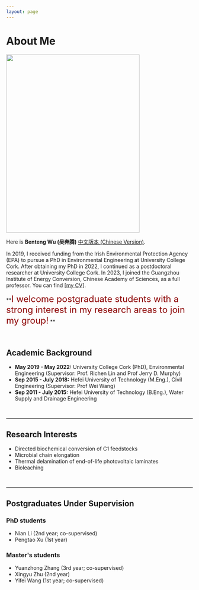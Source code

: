 ```yaml
---
layout: page
---
```


# About Me

<img src="https://bentengwu77.github.io/bentengwu.jpg" class="floatpic" width="360" height="480">

Here is **Benteng Wu (吴奔腾)** [中文版本 (Chinese Version)](https://bentengwu77.github.io/file/index-zh/).

In 2019, I received funding from the Irish Environmental Protection Agency (EPA) to pursue a PhD in Environmental Engineering at University College Cork. After obtaining my PhD in 2022, I continued as a postdoctoral researcher at University College Cork. In 2023, I joined the Guangzhou Institute of Energy Conversion, Chinese Academy of Sciences, as a full professor. You can find [[my CV](https://bentengwu77.github.io/file/BentengWu-CV-20250126.pdf)].

**<font color='darkred' font size='5'>I welcome postgraduate students with a strong interest in my research areas to join my group!</font> **

<br>

## Academic Background

- **May 2019 - May 2022:** University College Cork (PhD), Environmental Engineering (Supervisor: Prof. Richen Lin and Prof Jerry D. Murphy)
- **Sep 2015 - July 2018:** Hefei University of Technology (M.Eng.), Civil Engineering (Supervisor: Prof Wei Wang)
- **Sep 2011 - July 2015:** Hefei University of Technology (B.Eng.), Water Supply and Drainage Engineering

<br>

---

## Research Interests
- Directed biochemical conversion of C1 feedstocks
- Microbial chain elongation
- Thermal delamination of end-of-life photovoltaic laminates
- Bioleaching

<br>

---

## Postgraduates Under Supervision

### PhD students

- Nian Li (2nd year; co-supervised)
- Pengtao Xu (1st year)

### Master's students

- Yuanzhong Zhang (3rd year; co-supervised)
- Xingyu Zhu (2nd year)
- Yifei Wang (1st year; co-supervised)
